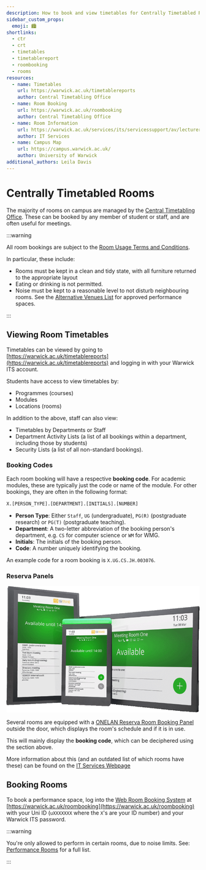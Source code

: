 ```yaml
---
description: How to book and view timetables for Centrally Timetabled Rooms
sidebar_custom_props:
  emoji: 🏙️
shortlinks:
  - ctr
  - crt
  - timetables
  - timetablereport
  - roombooking
  - rooms
resources:
  - name: Timetables
    url: https://warwick.ac.uk/timetablereports
    author: Central Timetabling Office
  - name: Room Booking
    url: https://warwick.ac.uk/roombooking
    author: Central Timetabling Office
  - name: Room Information
    url: https://warwick.ac.uk/services/its/servicessupport/av/lecturerooms/roominformation/
    author: IT Services
  - name: Campus Map
    url: https://campus.warwick.ac.uk/
    author: University of Warwick
additional_authors: Leila Davis
---
```


# Centrally Timetabled Rooms

The majority of rooms on campus are managed by the
[Central Timetabling Office](https://warwick.ac.uk/services/academicoffice/centraltimetabling/). These can be booked by
any member of student or staff, and are often useful for meetings.

:::warning

All room bookings are subject to the
[Room Usage Terms and Conditions](https://warwick.ac.uk/services/academicoffice/centraltimetabling/webroombooking/roombookings/termsandconditions).

In particular, these include:

- Rooms must be kept in a clean and tidy state, with all furniture returned to the appropriate layout
- Eating or drinking is not permitted.
- Noise must be kept to a reasonable level to not disturb neighbouring rooms. See the
  [Alternative Venues List](https://warwick.ac.uk/services/academicoffice/centraltimetabling/roominformation/alternativevenues)
  for approved performance spaces.

:::

## Viewing Room Timetables

Timetables can be viewed by going to [https://warwick.ac.uk/timetablereports](https://warwick.ac.uk/timetablereports)
and logging in with your Warwick ITS account.

Students have access to view timetables by:

- Programmes (courses)
- Modules
- Locations (rooms)

In addition to the above, staff can also view:

- Timetables by Departments or Staff
- Department Activity Lists (a list of all bookings within a department, including those by students)
- Security Lists (a list of all non-standard bookings).

### Booking Codes

Each room booking will have a respective **booking code**. For academic modules, these are typically just the code or
name of the module. For other bookings, they are often in the following format:

```txt
X.[PERSON_TYPE].[DEPARTMENT].[INITIALS].[NUMBER]
```

- **Person Type**: Either `Staff`, `UG` (undergraduate), `PG(R)` (postgraduate research) or `PG(T)` (postgraduate
  teaching).
- **Department**: A two-letter abbreviation of the booking person's department, e.g. `CS` for computer science or `WM`
  for WMG.
- **Initials**: The initials of the booking person.
- **Code**: A number uniquely identifying the booking.

An example code for a room booking is `X.UG.CS.JH.003076`.

### Reserva Panels

![Reserva Panels](./reserva-panels.png)

Several rooms are equipped with a
[ONELAN Reserva Room Booking Panel](https://warwick.ac.uk/services/its/servicessupport/av/lecturerooms/roominformation/roombookingpanels)
outside the door, which displays the room's schedule and if it is in use.

This will mainly display the **booking code**, which can be deciphered using the section above.

More information about this (and an outdated list of which rooms have these) can be found on the
[IT Services Webpage](https://warwick.ac.uk/services/its/servicessupport/av/lecturerooms/roominformation/roombookingpanels)

## Booking Rooms

To book a performance space, log into the [Web Room Booking System](https://warwick.ac.uk/roombooking) at
[https://warwick.ac.uk/roombooking](https://warwick.ac.uk/roombooking) with your Uni ID (`uXXXXXXX` where the `X`'s are
your ID number) and your Warwick ITS password.

:::warning

You're only allowed to perform in certain rooms, due to noise limits. See:
[Performance Rooms](https://warwick.ac.uk/services/sg/spa/centraltimetabling/roominformation/alternativevenues) for a
full list.

:::
